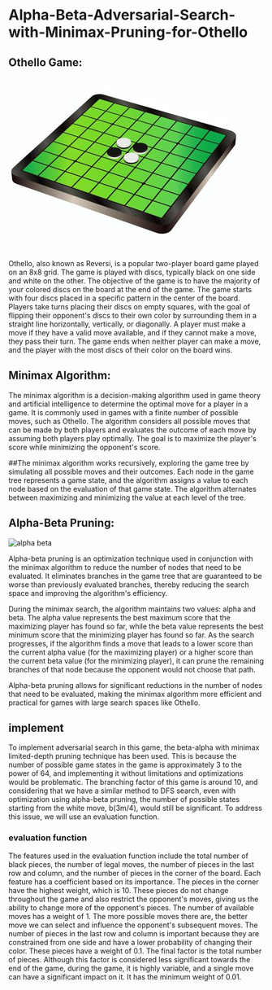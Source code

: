 # Alpha-Beta-Adversarial-Search-with-Minimax-Pruning-for-Othello
## Othello Game:

![f362f3ba001858b28d8ad6a800728b8b_t](https://raw.githubusercontent.com/peyman-paknezhad/Alpha-Beta-Adversarial-Search-with-Minimax-Pruning-for-Othello/main/pic/othello.jpeg)

Othello, also known as Reversi, is a popular two-player board game played on an 8x8 grid. The game is played with discs, typically black on one side and white on the other. The objective of the game is to have the majority of your colored discs on the board at the end of the game. The game starts with four discs placed in a specific pattern in the center of the board. Players take turns placing their discs on empty squares, with the goal of flipping their opponent's discs to their own color by surrounding them in a straight line horizontally, vertically, or diagonally. A player must make a move if they have a valid move available, and if they cannot make a move, they pass their turn. The game ends when neither player can make a move, and the player with the most discs of their color on the board wins.

## Minimax Algorithm:
The minimax algorithm is a decision-making algorithm used in game theory and artificial intelligence to determine the optimal move for a player in a game. It is commonly used in games with a finite number of possible moves, such as Othello. The algorithm considers all possible moves that can be made by both players and evaluates the outcome of each move by assuming both players play optimally. The goal is to maximize the player's score while minimizing the opponent's score.

##The minimax algorithm works recursively, exploring the game tree by simulating all possible moves and their outcomes. Each node in the game tree represents a game state, and the algorithm assigns a value to each node based on the evaluation of that game state. The algorithm alternates between maximizing and minimizing the value at each level of the tree.

## Alpha-Beta Pruning:

![alpha beta](https://github.com/peyman-paknezhad/Alpha-Beta-Adversarial-Search-with-Minimax-Pruning-for-Othello/assets/102018763/ba4519a6-1247-487f-b32f-df3117d5beaf)

Alpha-beta pruning is an optimization technique used in conjunction with the minimax algorithm to reduce the number of nodes that need to be evaluated. It eliminates branches in the game tree that are guaranteed to be worse than previously evaluated branches, thereby reducing the search space and improving the algorithm's efficiency.

During the minimax search, the algorithm maintains two values: alpha and beta. The alpha value represents the best maximum score that the maximizing player has found so far, while the beta value represents the best minimum score that the minimizing player has found so far. As the search progresses, if the algorithm finds a move that leads to a lower score than the current alpha value (for the maximizing player) or a higher score than the current beta value (for the minimizing player), it can prune the remaining branches of that node because the opponent would not choose that path.

Alpha-beta pruning allows for significant reductions in the number of nodes that need to be evaluated, making the minimax algorithm more efficient and practical for games with large search spaces like Othello.

## implement
To implement adversarial search in this game, the beta-alpha with minimax limited-depth pruning technique has been used. This is because the number of possible game states in the game is approximately 3 to the power of 64, and implementing it without limitations and optimizations would be problematic. The branching factor of this game is around 10, and considering that we have a similar method to DFS search, even with optimization using alpha-beta pruning, the number of possible states starting from the white move, b(3m/4), would still be significant. To address this issue, we will use an evaluation function.

### evaluation function
The features used in the evaluation function include the total number of black pieces, the number of legal moves, the number of pieces in the last row and column, and the number of pieces in the corner of the board. Each feature has a coefficient based on its importance. The pieces in the corner have the highest weight, which is 10. These pieces do not change throughout the game and also restrict the opponent's moves, giving us the ability to change more of the opponent's pieces. The number of available moves has a weight of 1. The more possible moves there are, the better move we can select and influence the opponent's subsequent moves. The number of pieces in the last row and column is important because they are constrained from one side and have a lower probability of changing their color. These pieces have a weight of 0.1. The final factor is the total number of pieces. Although this factor is considered less significant towards the end of the game, during the game, it is highly variable, and a single move can have a significant impact on it. It has the minimum weight of 0.01.
